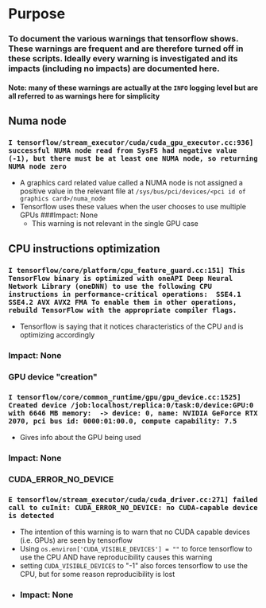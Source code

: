 # Purpose
### To document the various warnings that tensorflow shows. These warnings are frequent and are therefore turned off in these scripts. Ideally every warning is investigated and its impacts (including no impacts) are documented here. 
#### Note: many of these warnings are actually at the `INFO` logging level but are all referred to as warnings here for simplicity

## Numa node
### `I tensorflow/stream_executor/cuda/cuda_gpu_executor.cc:936] successful NUMA node read from SysFS had negative value (-1), but there must be at least one NUMA node, so returning NUMA node zero`
- A graphics card related value called a NUMA node is not assigned a positive value in the relevant file at `/sys/bus/pci/devices/<pci id of graphics card>/numa_node`
- Tensorflow uses these values when the user chooses to use multiple GPUs
###Impact: None
  - This warning is not relevant in the single GPU case


## CPU instructions optimization
### `I tensorflow/core/platform/cpu_feature_guard.cc:151] This TensorFlow binary is optimized with oneAPI Deep Neural Network Library (oneDNN) to use the following CPU instructions in performance-critical operations:  SSE4.1 SSE4.2 AVX AVX2 FMA To enable them in other operations, rebuild TensorFlow with the appropriate compiler flags.`
- Tensorflow is saying that it notices characteristics of the CPU and is optimizing accordingly
### Impact: None

### GPU device "creation"
### `I tensorflow/core/common_runtime/gpu/gpu_device.cc:1525] Created device /job:localhost/replica:0/task:0/device:GPU:0 with 6646 MB memory:  -> device: 0, name: NVIDIA GeForce RTX 2070, pci bus id: 0000:01:00.0, compute capability: 7.5`
- Gives info about the GPU being used
### Impact: None

### CUDA_ERROR_NO_DEVICE
### `E tensorflow/stream_executor/cuda/cuda_driver.cc:271] failed call to cuInit: CUDA_ERROR_NO_DEVICE: no CUDA-capable device is detected`
- The intention of this warning is to warn that no CUDA capable devices (i.e. GPUs) are seen by tensorflow
- Using `os.environ['CUDA_VISIBLE_DEVICES'] = ""` to force tensorflow to use the CPU AND have reproducibility causes this warning
- setting `CUDA_VISIBLE_DEVICES` to "-1" also forces tensorflow to use the CPU, but for some reason reproducibility is lost
- ### Impact: None